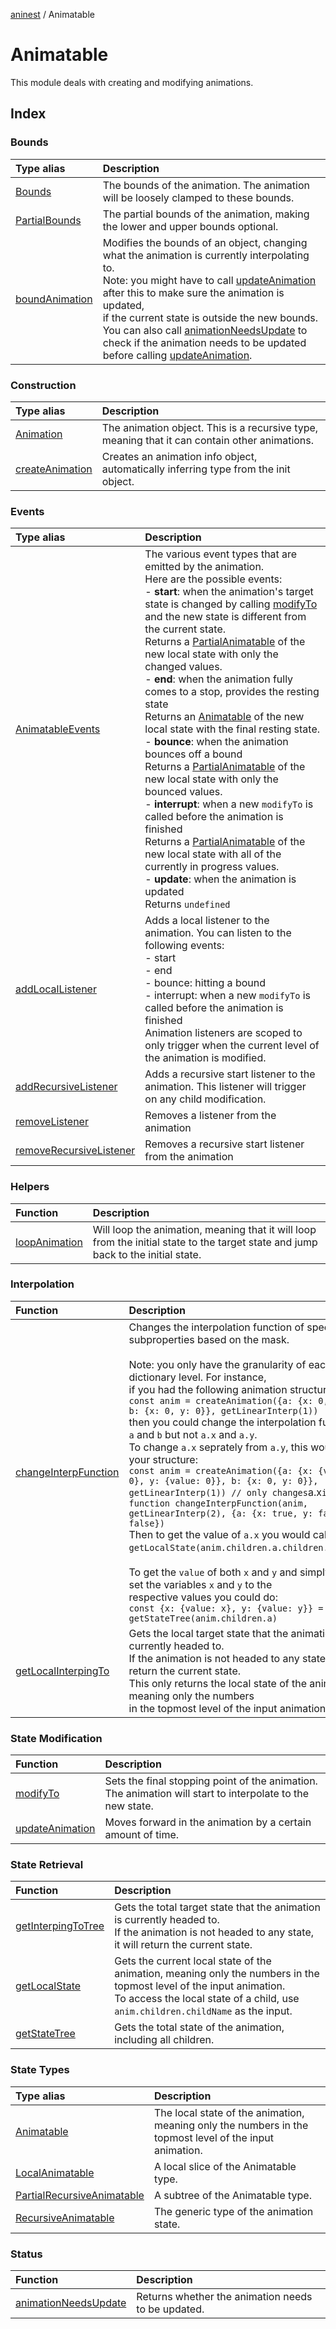 [aninest](../index.md) / Animatable

# Animatable

This module deals with creating and modifying animations.

## Index

### Bounds

| Type alias | Description |
| :------ | :------ |
| [Bounds](type-aliases/Bounds.md) | The bounds of the animation. The animation will be loosely clamped to these bounds. |
| [PartialBounds](type-aliases/PartialBounds.md) | The partial bounds of the animation, making the lower and upper bounds optional. |
| [boundAnimation](functions/boundAnimation.md) | Modifies the bounds of an object, changing what the animation is currently interpolating to.<br />Note: you might have to call [updateAnimation](functions/updateAnimation.md) after this to make sure the animation is updated,<br />if the current state is outside the new bounds.<br />You can also call [animationNeedsUpdate](functions/animationNeedsUpdate.md) to check if the animation needs to be updated before calling [updateAnimation](functions/updateAnimation.md). |

### Construction

| Type alias | Description |
| :------ | :------ |
| [Animation](type-aliases/Animation.md) | The animation object. This is a recursive type, meaning that it can contain other animations. |
| [createAnimation](functions/createAnimation.md) | Creates an animation info object, automatically inferring type from the init object. |

### Events

| Type alias | Description |
| :------ | :------ |
| [AnimatableEvents](type-aliases/AnimatableEvents.md) | The various event types that are emitted by the animation.<br />Here are the possible events:<br />- **start**: when the animation's target state is changed by calling [modifyTo](functions/modifyTo.md)<br />and the new state is different from the current state.<br />Returns a [PartialAnimatable](type-aliases/LocalAnimatable.md) of the new local state with only the changed values.<br />- **end**: when the animation fully comes to a stop, provides the resting state<br />Returns an [Animatable](type-aliases/LocalAnimatable.md) of the new local state with the final resting state.<br />- **bounce**: when the animation bounces off a bound<br />Returns a [PartialAnimatable](type-aliases/LocalAnimatable.md) of the new local state with only the bounced values.<br />- **interrupt**: when a new `modifyTo` is called before the animation is finished<br />Returns a [PartialAnimatable](type-aliases/LocalAnimatable.md) of the new local state with all of the currently in progress values.<br />- **update**: when the animation is updated<br />Returns `undefined` |
| [addLocalListener](functions/addLocalListener.md) | Adds a local listener to the animation. You can listen to the following events:<br />- start<br />- end<br />- bounce: hitting a bound<br />- interrupt: when a new `modifyTo` is called before the animation is finished<br />Animation listeners are scoped to only trigger when the current level of the animation is modified. |
| [addRecursiveListener](functions/addRecursiveListener.md) | Adds a recursive start listener to the animation. This listener will trigger on any child modification. |
| [removeListener](functions/removeListener.md) | Removes a listener from the animation |
| [removeRecursiveListener](functions/removeRecursiveListener.md) | Removes a recursive start listener from the animation |

### Helpers

| Function | Description |
| :------ | :------ |
| [loopAnimation](functions/loopAnimation.md) | Will loop the animation, meaning that it will loop from the initial state to the target state and jump back to the initial state. |

### Interpolation

| Function | Description |
| :------ | :------ |
| [changeInterpFunction](functions/changeInterpFunction.md) | Changes the interpolation function of specific subproperties based on the mask.<br /><br />Note: you only have the granularity of each dictionary level. For instance,<br />if you had the following animation structure:<br />` const anim = createAnimation({a: {x: 0, y: 0}, b: {x: 0, y: 0}}, getLinearInterp(1)) `<br />then you could change the interpolation function of `a` and `b` but not `a.x` and `a.y`.<br />To change `a.x` seprately from `a.y`, this would be your structure:<br />` const anim = createAnimation({a: {x: {value: 0}, y: {value: 0}}, b: {x: 0, y: 0}}, getLinearInterp(1)) // only changes `a.x` interp function changeInterpFunction(anim, getLinearInterp(2), {a: {x: true, y: false}, b: false}) `<br />Then to get the value of `a.x` you would call `getLocalState(anim.children.a.children.x).value`.<br /><br />To get the `value` of both `x` and `y` and simply store set the variables `x` and `y` to the<br />respective values you could do:<br />` const {x: {value: x}, y: {value: y}} = getStateTree(anim.children.a) ` |
| [getLocalInterpingTo](functions/getLocalInterpingTo.md) | Gets the local target state that the animation is currently headed to.<br />If the animation is not headed to any state, it will return the current state.<br />This only returns the local state of the animation, meaning only the numbers<br />in the topmost level of the input animation. |

### State Modification

| Function | Description |
| :------ | :------ |
| [modifyTo](functions/modifyTo.md) | Sets the final stopping point of the animation.<br />The animation will start to interpolate to the new state. |
| [updateAnimation](functions/updateAnimation.md) | Moves forward in the animation by a certain amount of time. |

### State Retrieval

| Function | Description |
| :------ | :------ |
| [getInterpingToTree](functions/getInterpingToTree.md) | Gets the total target state that the animation is currently headed to.<br />If the animation is not headed to any state, it will return the current state. |
| [getLocalState](functions/getLocalState.md) | Gets the current local state of the animation, meaning only the numbers in the topmost level of the input animation.<br />To access the local state of a child, use `anim.children.childName` as the input. |
| [getStateTree](functions/getStateTree.md) | Gets the total state of the animation, including all children. |

### State Types

| Type alias | Description |
| :------ | :------ |
| [Animatable](type-aliases/Animatable.md) | The local state of the animation, meaning only the numbers in the topmost level of the input animation. |
| [LocalAnimatable](type-aliases/LocalAnimatable.md) | A local slice of the Animatable type. |
| [PartialRecursiveAnimatable](type-aliases/PartialRecursiveAnimatable.md) | A subtree of the Animatable type. |
| [RecursiveAnimatable](type-aliases/RecursiveAnimatable.md) | The generic type of the animation state. |

### Status

| Function | Description |
| :------ | :------ |
| [animationNeedsUpdate](functions/animationNeedsUpdate.md) | Returns whether the animation needs to be updated. |
